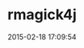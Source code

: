 ---
layout: post
title:  "rmagick4j"
repo:   "Serabe/RMagick4J"
date:   2015-02-18 17:09:54
gemurl: https://github.com/Serabe/RMagick4J
---